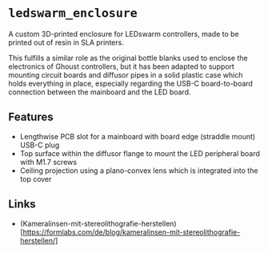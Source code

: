 # `ledswarm_enclosure`

A custom 3D-printed enclosure for LEDswarm controllers, made to be printed out of resin in SLA printers.

This fulfills a similar role as the original bottle blanks used to enclose the electronics of Ghoust controllers, but it has been adapted to support mounting circuit boards and diffusor pipes in a solid plastic case which holds everything in place, especially regarding the USB-C board-to-board connection between the mainboard and the LED board.

## Features

- Lengthwise PCB slot for a mainboard with board edge (straddle mount) USB-C plug
- Top surface within the diffusor flange to mount the LED peripheral board with M1.7 screws
- Ceiling projection using a plano-convex lens which is integrated into the top cover

## Links

* (Kameralinsen-mit-stereolithografie-herstellen)[https://formlabs.com/de/blog/kameralinsen-mit-stereolithografie-herstellen/]
